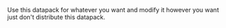 Use this datapack for whatever you want and modify it however you want just don't distribute this datapack.
